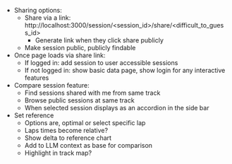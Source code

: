 - Sharing options:
	- Share via a link: http://localhost:3000/session/<session_id>/share/<difficult_to_guess_id>
		- Generate link when they click share publicly
	- Make session public, publicly findable
- Once page loads via share link:
	- If logged in: add session to user accessible sessions
	- If not logged in: show basic data page, show login for any interactive features
- Compare session feature:
	- Find sessions shared with me from same track
	- Browse public sessions at same track
	- When selected session displays as an accordion in the side bar
- Set reference
	- Options are, optimal or select specific lap
	- Laps times become relative?
	- Show delta to reference chart
	- Add to LLM context as base for comparison
	- Highlight in track map?